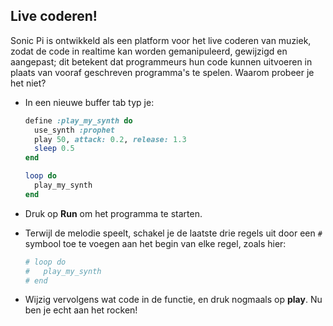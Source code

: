## Live coderen!

Sonic Pi is ontwikkeld als een platform voor het live coderen van muziek, zodat de code in realtime kan worden gemanipuleerd, gewijzigd en aangepast; dit betekent dat programmeurs hun code kunnen uitvoeren in plaats van vooraf geschreven programma's te spelen. Waarom probeer je het niet?

- In een nieuwe buffer tab typ je:
    
    ```ruby
    define :play_my_synth do
      use_synth :prophet
      play 50, attack: 0.2, release: 1.3
      sleep 0.5
    end
    
    loop do
      play_my_synth
    end
    ```

- Druk op **Run** om het programma te starten.

- Terwijl de melodie speelt, schakel je de laatste drie regels uit door een `#` symbool toe te voegen aan het begin van elke regel, zoals hier:
    
    ```ruby
    # loop do
    #   play_my_synth
    # end
    ```

- Wijzig vervolgens wat code in de functie, en druk nogmaals op **play**. Nu ben je echt aan het rocken!
